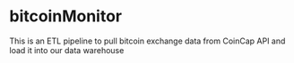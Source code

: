# bitcoinMonitor
This is an ETL pipeline to pull bitcoin exchange data from CoinCap API and load it into our data warehouse

